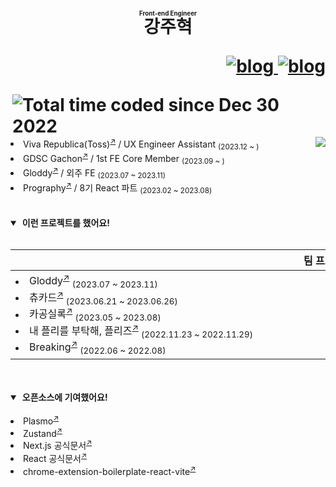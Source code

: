 
<h1>
    <p align="center">
        <ruby>
            강주혁
            <rp>(</rp><rt><sup><sub>Front-end Engineer</sub></sup></rt><rp>)</rp>
        </ruby>
    </p>
    <p align="right">
        <a href="https://kangju.dev/">
            <picture decoding="async" loading="lazy">
              <source media="(prefers-color-scheme: light)" srcset="https://github.com/kangju2000/kangju2000/assets/23312485/dee7f2d4-d177-40fa-ac4f-e2c89317162d">
              <source media="(prefers-color-scheme: dark)" srcset="https://github.com/kangju2000/kangju2000/assets/23312485/fc9e7e0d-e645-4100-84a1-b6b11a1e87ff">
              <img alt="blog" src="https://github.com/kangju2000/kangju2000/assets/23312485/dee7f2d4-d177-40fa-ac4f-e2c89317162d">
            </picture>
        </a>
        <a href="https://www.figma.com/file/LMT3t6sHeIpzLrvQN8H4qS/%EA%B0%95%EC%A3%BC%ED%98%81-%EC%9D%B4%EB%A0%A5%EC%84%9C?type=design&node-id=1%3A2&t=xewMh9tjCEBSq9HG-1">
            <picture decoding="async" loading="lazy">
              <source media="(prefers-color-scheme: light)" srcset="https://github.com/kangju2000/kangju2000/assets/23312485/f15d7af4-4ba3-4398-a0cc-8d548c72a0e3">
              <source media="(prefers-color-scheme: dark)" srcset="https://github.com/kangju2000/kangju2000/assets/23312485/6fcb949e-1dd0-4955-b2e6-9c5035f599bf">
              <img alt="blog" src="https://github.com/kangju2000/kangju2000/assets/23312485/f15d7af4-4ba3-4398-a0cc-8d548c72a0e3">
            </picture>
        </a>
    </p>
    <a href="https://wakatime.com/@0f1d9f2a-fec5-4d7d-853d-26a2723da169"><img align="right" src="https://wakatime.com/badge/user/0f1d9f2a-fec5-4d7d-853d-26a2723da169.svg" alt="Total time coded since Dec 30 2022" /></a>
    <img align="right" src="https://hits.seeyoufarm.com/api/count/incr/badge.svg?url=https%3A%2F%2Fgithub.com%2Fkangju2000&count_bg=%2379C83D&title_bg=%23555555&icon=&icon_color=%23E7E7E7&title=hits&edge_flat=false"/>
</h1>

<br />
<br />

<li>Viva Republica(Toss)<sup><a href="https://toss.im">↗</a></sup> / UX Engineer Assistant <sub>(2023.12 ~ )</sub></li>
<li>GDSC Gachon<sup><a href="https://gdsc.community.dev/gachon-university">↗</a></sup> / 1st FE Core Member <sub>(2023.09 ~ )</sub></li>
<li>Gloddy<sup><a href="https://gloddykorea.com">↗</a></sup> / 외주 FE <sub>(2023.07 ~ 2023.11)</sub></li>
<li>Prography<sup><a href="https://prography.org">↗</a></sup> / 8기 React 파트 <sub>(2023.02 ~ 2023.08)</sub></li>

<br/>
<br/>

<details open>

<summary>&nbsp;<b>이런 프로젝트를 했어요!</b></summary>
<br />

|팀 프로젝트|개인 프로젝트|
|---|---|
|<picture><img src="https://github.com/kangju2000/kangju2000/assets/23312485/55e05eb6-40ec-4886-ba79-87224e2b8bb0" width=1000 height=1 /></picture><li>Gloddy<sup><a href="https://github.com/gloddy-dev/gloddy-client">↗</a></sup> <sub>(2023.07 ~ 2023.11)</sub></li><li>츄카드<sup><a href="https://github.com/Sprint15th/chu_card-client">↗</a></sup> <sub>(2023.06.21 ~ 2023.06.26)</sub></li><li>카공실록<sup><a href="https://github.com/kagong-sillok/kagong-sillok-client">↗</a></sup> <sub>(2023.05 ~ 2023.08)</sub></li><li>내 플리를 부탁해, 플리즈<sup><a href="https://github.com/TEAM-PLZ/PLZ-front">↗</a></sup> <sub>(2022.11.23 ~ 2022.11.29)</sub></li><li>Breaking<sup><a href="https://github.com/Breaking-Dope/breaking-frontend">↗</a></sup> <sub>(2022.06 ~ 2022.08)</sub></li><picture><img src="https://github.com/kangju2000/kangju2000/assets/23312485/55e05eb6-40ec-4886-ba79-87224e2b8bb0" width=1000 height=1 /></picture>|<picture><img src="https://github.com/kangju2000/kangju2000/assets/23312485/55e05eb6-40ec-4886-ba79-87224e2b8bb0" width=1000 height=1 /></picture><li>kangju.dev<sup><a href="https://github.com/kangju2000/kangju.dev">↗</a></sup> <sub>(2023.09 ~ 2023.10)</sub></li><li>Gachon Tools<sup><a href="https://github.com/kangju2000/gachon-tools">↗</a></sup> <sub>(2023.04 ~ 2023.06)</sub></li><li>vanilla-react<sup><a href="https://github.com/kangju2000/vanilla-react">↗</a></sup> <sub>(2023.04 ~ 2023.06)</sub></li><li>react-seekbar<sup><a href="https://github.com/kangju2000/react-seekbar">↗</a></sup> <sub>(2023.04.07 ~ 2023.04.14)</sub></li><li>next-spotify<sup><a href="https://github.com/kangju2000/next-spotify">↗</a></sup> <sub>(2023.02 ~ 2023.04)</sub></li><picture><img src="https://github.com/kangju2000/kangju2000/assets/23312485/55e05eb6-40ec-4886-ba79-87224e2b8bb0" width=1000 height=1 /></picture>

<br />

</details>

<br />

<details open>

<summary>&nbsp;<b>오픈소스에 기여했어요!</b></summary>

<br />

<li>Plasmo<sup><a href="https://github.com/PlasmoHQ/plasmo/pull/805">↗</a></sup></li>
<li>Zustand<sup><a href="https://github.com/pmndrs/zustand/pull/1969">↗</a></sup></li>
<li>Next.js 공식문서<sup><a href="https://github.com/Nextjs-kr/Nextjs.kr/pull/369">↗</a></sup></li>
<li>React 공식문서<sup><a href="https://github.com/reactjs/ko.react.dev/pull/606">↗</a></sup></li>
<li>chrome-extension-boilerplate-react-vite<sup><a href="https://github.com/Jonghakseo/chrome-extension-boilerplate-react-vite/pull/99">↗</a></sup></li>

</details>
